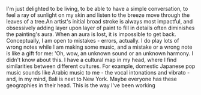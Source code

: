 ﻿I'm just delighted to be living, to be able to have a simple conversation, to feel a ray of sunlight on my skin and listen to the breeze move through the leaves of a tree.An artist's initial broad stroke is always most impactful, and obsessively adding layer upon layer of paint to fill in details often diminishes the painting's aura. When an aura is lost, it is impossible to get back. Conceptually, I am open to mistakes - errors, actually. I do play lots of wrong notes while I am making some music, and a mistake or a wrong note is like a gift for me: 'Oh, wow, an unknown sound or an unknown harmony. I didn't know about this. I have a cultural map in my head, where I find similarities between different cultures. For example, domestic Japanese pop music sounds like Arabic music to me - the vocal intonations and vibrato - and, in my mind, Bali is next to New York. Maybe everyone has these geographies in their head. This is the way I've been working

